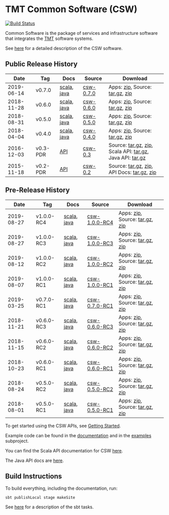 TMT Common Software (CSW)
=========================
[![Build Status](http://ec2-35-154-215-191.ap-south-1.compute.amazonaws.com:8080/job/csw-dev/badge/icon)](http://ec2-35-154-215-191.ap-south-1.compute.amazonaws.com:8080/job/csw-dev/)

Common Software is the package of services and infrastructure software that integrates the [TMT](http://www.tmt.org) software systems.

See [here](https://tmtsoftware.github.io/csw/) for a detailed description of the CSW software.


Public Release History
----------------------

| Date | Tag | Docs | Source | Download |
|-----|-----|--------|-----|-----|
| 2019-06-14 | v0.7.0 | [scala](https://tmtsoftware.github.io/csw/0.7.0/api/scala/index.html), [java](https://tmtsoftware.github.io/csw/0.7.0/api/java/index.html) | [csw-0.7.0](https://github.com/tmtsoftware/csw/tree/v0.7.0)| Apps: [zip](https://github.com/tmtsoftware/csw/releases/download/v0.7.0/csw-apps-0.7.0.zip), Source: [tar.gz](https://github.com/tmtsoftware/csw/archive/v0.7.0.tar.gz), [zip](https://github.com/tmtsoftware/csw/archive/v0.7.0.zip) |
| 2018-11-28 | v0.6.0 | [scala](https://tmtsoftware.github.io/csw/0.6.0/api/scala/index.html), [java](https://tmtsoftware.github.io/csw/0.6.0/api/java/index.html) | [csw-0.6.0](https://github.com/tmtsoftware/csw/tree/v0.6.0)| Apps: [zip](https://github.com/tmtsoftware/csw/releases/download/v0.6.0/csw-apps-0.6.0.zip), Source: [tar.gz](https://github.com/tmtsoftware/csw/archive/v0.6.0.tar.gz), [zip](https://github.com/tmtsoftware/csw/archive/v0.6.0.zip) |
| 2018-08-31 | v0.5.0 | [scala](https://tmtsoftware.github.io/csw/0.5.0/api/scala/index.html), [java](https://tmtsoftware.github.io/csw/0.5.0/api/java/index.html) | [csw-0.5.0](https://github.com/tmtsoftware/csw/tree/v0.5.0)| Apps: [zip](https://github.com/tmtsoftware/csw/releases/download/v0.5.0/csw-apps-0.5.0.zip), Source: [tar.gz](https://github.com/tmtsoftware/csw/archive/v0.5.0.tar.gz), [zip](https://github.com/tmtsoftware/csw/archive/v0.5.0.zip) |
| 2018-04-04 | v0.4.0 | [scala](https://tmtsoftware.github.io/csw/0.4.0/api/scala/index.html), [java](https://tmtsoftware.github.io/csw/0.4.0/api/java/index.html) | [csw-0.4.0](https://github.com/tmtsoftware/csw/tree/v0.4.0)| Apps: [zip](https://github.com/tmtsoftware/csw/releases/download/v0.4.0/csw-apps-0.4.0.zip), Source: [tar.gz](https://github.com/tmtsoftware/csw/archive/v0.4.0.tar.gz), [zip](https://github.com/tmtsoftware/csw/archive/v0.4.0.zip) |
| 2016-12-03 | v0.3-PDR | [API](http://tmtsoftware.github.io/csw/) | [csw-0.3](https://github.com/tmtsoftware/csw/tree/v0.3-PDR)| Source: [tar.gz](https://github.com/tmtsoftware/csw/archive/v0.3-PDR.tar.gz), [zip](https://github.com/tmtsoftware/csw/archive/v0.3-PDR.zip), <br>Scala API: [tar.gz](https://github.com/tmtsoftware/csw/releases/download/v0.3-PDR/csw-0.3-scaladoc.tar.gz), Java API: [tar.gz](https://github.com/tmtsoftware/csw/releases/download/v0.3-PDR/csw-0.3-javadoc.tar.gz) |
| 2015-11-18 | v0.2-PDR | [API](https://cdn.rawgit.com/tmtsoftware/csw/CSW-API-0.2-PDR/index.html) | [csw-0.2](https://github.com/tmtsoftware/csw/tree/v0.2-PDR)| Source: [tar.gz](https://github.com/tmtsoftware/csw/archive/v0.2-PDR.tar.gz), [zip](https://github.com/tmtsoftware/csw/archive/v0.2-PDR.zip), API Docs: [tar.gz](https://github.com/tmtsoftware/csw/archive/CSW-API-0.2-PDR.tar.gz), [zip](https://github.com/tmtsoftware/csw/archive/CSW-API-0.2-PDR.zip) |

Pre-Release History
----------------------

| Date | Tag | Docs | Source | Download |
|-----|-----|--------|-----|-----|
| 2019-08-27 | v1.0.0-RC4 | [scala](https://tmtsoftware.github.io/csw/1.0.0-RC4/api/scala/index.html), [java](https://tmtsoftware.github.io/csw/1.0.0-RC4/api/java/index.html) | [csw-1.0.0-RC4](https://github.com/tmtsoftware/csw/tree/v1.0.0-RC4)| Apps: [zip](https://github.com/tmtsoftware/csw/releases/download/v1.0.0-RC4/csw-apps-1.0.0-RC4.zip), Source: [tar.gz](https://github.com/tmtsoftware/csw/archive/v1.0.0-RC4.tar.gz), [zip](https://github.com/tmtsoftware/csw/archive/v1.0.0-RC4.zip) |
| 2019-08-27 | v1.0.0-RC3 | [scala](https://tmtsoftware.github.io/csw/1.0.0-RC3/api/scala/index.html), [java](https://tmtsoftware.github.io/csw/1.0.0-RC3/api/java/index.html) | [csw-1.0.0-RC3](https://github.com/tmtsoftware/csw/tree/v1.0.0-RC3)| Apps: [zip](https://github.com/tmtsoftware/csw/releases/download/v1.0.0-RC3/csw-apps-1.0.0-RC3.zip), Source: [tar.gz](https://github.com/tmtsoftware/csw/archive/v1.0.0-RC3.tar.gz), [zip](https://github.com/tmtsoftware/csw/archive/v1.0.0-RC3.zip) |
| 2019-08-12 | v1.0.0-RC2 | [scala](https://tmtsoftware.github.io/csw/1.0.0-RC2/api/scala/index.html), [java](https://tmtsoftware.github.io/csw/1.0.0-RC2/api/java/index.html) | [csw-1.0.0-RC2](https://github.com/tmtsoftware/csw/tree/v1.0.0-RC2)| Apps: [zip](https://github.com/tmtsoftware/csw/releases/download/v1.0.0-RC2/csw-apps-1.0.0-RC2.zip), Source: [tar.gz](https://github.com/tmtsoftware/csw/archive/v1.0.0-RC2.tar.gz), [zip](https://github.com/tmtsoftware/csw/archive/v1.0.0-RC2.zip) |
| 2019-08-07 | v1.0.0-RC1 | [scala](https://tmtsoftware.github.io/csw/1.0.0-RC1/api/scala/index.html), [java](https://tmtsoftware.github.io/csw/1.0.0-RC1/api/java/index.html) | [csw-1.0.0-RC1](https://github.com/tmtsoftware/csw/tree/v1.0.0-RC1)| Apps: [zip](https://github.com/tmtsoftware/csw/releases/download/v1.0.0-RC1/csw-apps-1.0.0-RC1.zip), Source: [tar.gz](https://github.com/tmtsoftware/csw/archive/v1.0.0-RC1.tar.gz), [zip](https://github.com/tmtsoftware/csw/archive/v1.0.0-RC1.zip) |
| 2019-03-25 | v0.7.0-RC1 | [scala](https://tmtsoftware.github.io/csw/0.7.0-RC1/api/scala/index.html), [java](https://tmtsoftware.github.io/csw/0.7.0-RC1/api/java/index.html) | [csw-0.7.0-RC1](https://github.com/tmtsoftware/csw/tree/v0.7.0-RC1)| Apps: [zip](https://github.com/tmtsoftware/csw/releases/download/v0.7.0-RC1/csw-apps-0.7.0-RC1.zip), Source: [tar.gz](https://github.com/tmtsoftware/csw/archive/v0.7.0-RC1.tar.gz), [zip](https://github.com/tmtsoftware/csw/archive/v0.7.0-RC1.zip) |
| 2018-11-21 | v0.6.0-RC3 | [scala](https://tmtsoftware.github.io/csw/0.6.0-RC3/api/scala/index.html), [java](https://tmtsoftware.github.io/csw/0.6.0-RC3/api/java/index.html) | [csw-0.6.0-RC3](https://github.com/tmtsoftware/csw/tree/v0.6.0-RC3)| Apps: [zip](https://github.com/tmtsoftware/csw/releases/download/v0.6.0-RC3/csw-apps-0.6.0-RC3.zip), Source: [tar.gz](https://github.com/tmtsoftware/csw/archive/v0.6.0-RC3.tar.gz), [zip](https://github.com/tmtsoftware/csw/archive/v0.6.0-RC3.zip) |
| 2018-11-15 | v0.6.0-RC2 | [scala](https://tmtsoftware.github.io/csw/0.6.0-RC2/api/scala/index.html), [java](https://tmtsoftware.github.io/csw/0.6.0-RC2/api/java/index.html) | [csw-0.6.0-RC2](https://github.com/tmtsoftware/csw/tree/v0.6.0-RC2)| Apps: [zip](https://github.com/tmtsoftware/csw/releases/download/v0.6.0-RC2/csw-apps-0.6.0-RC2.zip), Source: [tar.gz](https://github.com/tmtsoftware/csw/archive/v0.6.0-RC2.tar.gz), [zip](https://github.com/tmtsoftware/csw/archive/v0.6.0-RC2.zip) |
| 2018-10-23 | v0.6.0-RC1 | [scala](https://tmtsoftware.github.io/csw/0.6.0-RC1/api/scala/index.html), [java](https://tmtsoftware.github.io/csw/0.6.0-RC1/api/java/index.html) | [csw-0.6.0-RC1](https://github.com/tmtsoftware/csw/tree/v0.6.0-RC1)| Apps: [zip](https://github.com/tmtsoftware/csw/releases/download/v0.6.0-RC1/csw-apps-0.6.0-RC1.zip), Source: [tar.gz](https://github.com/tmtsoftware/csw/archive/v0.6.0-RC1.tar.gz), [zip](https://github.com/tmtsoftware/csw/archive/v0.6.0-RC1.zip) |
| 2018-08-24 | v0.5.0-RC2 | [scala](https://tmtsoftware.github.io/csw/0.5.0-RC2/api/scala/index.html), [java](https://tmtsoftware.github.io/csw/0.5.0-RC2/api/java/index.html) | [csw-0.5.0-RC2](https://github.com/tmtsoftware/csw/tree/v0.5.0-RC2)| Apps: [zip](https://github.com/tmtsoftware/csw/releases/download/v0.5.0-RC2/csw-apps-0.5.0-RC2.zip), Source: [tar.gz](https://github.com/tmtsoftware/csw/archive/v0.5.0-RC2.tar.gz), [zip](https://github.com/tmtsoftware/csw/archive/v0.5.0-RC2.zip) |
| 2018-08-01 | v0.5.0-RC1 | [scala](https://tmtsoftware.github.io/csw/0.5.0-RC1/api/scala/index.html), [java](https://tmtsoftware.github.io/csw/0.5.0-RC1/api/java/index.html) | [csw-0.5.0-RC1](https://github.com/tmtsoftware/csw/tree/v0.5.0-RC1)| Apps: [zip](https://github.com/tmtsoftware/csw/releases/download/v0.5.0-RC1/csw-apps-0.5.0-RC1.zip), Source: [tar.gz](https://github.com/tmtsoftware/csw/archive/v0.5.0-RC1.tar.gz), [zip](https://github.com/tmtsoftware/csw/archive/v0.5.0-RC1.zip) |


To get started using the CSW APIs, see [Getting Started](https://tmtsoftware.github.io/csw/commons/getting-started.html).

Example code can be found in the [documentation](https://tmtsoftware.github.io/csw/) and in the [examples](examples) subproject.

You can find the Scala API documentation for CSW [here](https://tmtsoftware.github.io/csw/api/scala/csw/index.html).

The Java API docs are [here](https://tmtsoftware.github.io/csw/api/java/?/index.html).

Build Instructions
------------------

To build everything, including the documentation, run:

    sbt publishLocal stage makeSite

See [here](https://tmtsoftware.github.io/csw/commons/sbt-tasks.html) for a description of the sbt tasks.

